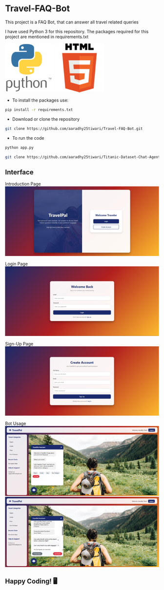 # Travel-FAQ-Bot

This project is a FAQ Bot, that can answer all travel related queries

I have used Python 3 for this repository. The packages required for this project are mentioned in requirements.txt

![Python](images/Python.png) ![HTML](images/HTML5.png)

- To install the packages use:

```bash
pip install -r requirements.txt
```

- Download or clone the repository

```bash
git clone https://github.com/aaradhy25tiwari/Travel-FAQ-Bot.git
```

- To run the code

```bash
python app.py
```

```bash
git clone https://github.com/aaradhy25tiwari/Titanic-Dataset-Chat-Agent.git
```

## Interface

Introduction Page
![Intro](images/Intro.png)

Login Page
![Login](images/Login.png)

Sign-Up Page
![Sign-Up](images/SignUp.png)

Bot Usage
![example1](images/bot1.png)
![example2](images/bot2.png)

## Happy Coding! 🖥️
